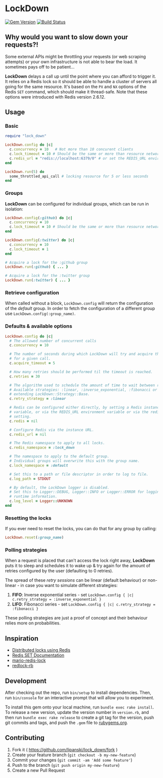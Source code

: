 # LockDown

[![Gem Version](https://badge.fury.io/rb/lock_down.svg)](http://badge.fury.io/rb/lock_down)
[![Build Status](https://travis-ci.org/lipanski/slow-down.svg?branch=master)](https://travis-ci.org/lipanski/slow-down)

## Why would you want to slow down your requests?!

Some external APIs might be throttling your requests (or web scraping attempts) or your own infrastructure is not able to bear the load.
It sometimes pays off to be patient...

**LockDown** delays a call up until the point where you can afford to trigger it.
It relies on a Redis lock so it should be able to handle a cluster of servers all going for the same resource.
It's based on the `PX` and `NX` options of the Redis `SET` command, which should make it thread-safe.
Note that these options were introduced with Redis version 2.6.12.

## Usage

### Basic

```ruby
require "lock_down"

LockDown.config do |c|
  c.concurrency = 10   # Not more than 10 concurent clients
  c.lock_timeout = 10 # Should be the same or more than resource network timeout
  c.redis_url = "redis://localhost:6379/0" # or set the REDIS_URL environment variable
end

LockDown.run(5) do
  some_throttled_api_call # locking resource for 5 or less seconds
end
```

### Groups

**LockDown** can be configured for individual groups, which can be run in isolation:

```ruby
LockDown.config(:github) do |c|
  c.concurrency = 10
  c.lock_timeout = 10 # Should be the same or more than resource network timeout
end

LockDown.config(:twitter) do |c|
  c.concurrency = 10
  c.lock_timeout = 1
end

# Acquire a lock for the :github group
LockDown.run(:github) { ... }

# Acquire a lock for the :twitter group
LockDown.run(:twitter) { ... }
```

### Retrieve configuration

When called without a block, `LockDown.config` will return the configuration of the *default* group.
In order to fetch the configuration of a different group use `LockDown.config(:group_name)`.

### Defaults & available options

```ruby
LockDown.config do |c|
  # The allowed number of concurrent calls
  c.concurrency = 10

  # The number of seconds during which LockDown will try and acquire the resource
  # for a given call.
  c.acquire_timeout = 5

  # How many retries should be performed til the timeout is reached.
  c.retries = 30

  # The algorithm used to schedule the amount of time to wait between retries.
  # Available strategies: :linear, :inverse_exponential, :fibonacci or a class
  # extending LockDown::Strategy::Base.
  c.retry_strategy = :linear

  # Redis can be configured either directly, by setting a Redis instance to this
  # variable, or via the REDIS_URL environment variable or via the redis_url
  # setting.
  c.redis = nil

  # Configure Redis via the instance URL.
  c.redis_url = nil

  # The Redis namespace to apply to all locks.
  c.redis_namespace = :lock_down

  # The namespace to apply to the default group.
  # Individual groups will overwrite this with the group name.
  c.lock_namespace = :default

  # Set this to a path or file descriptor in order to log to file.
  c.log_path = STDOUT

  # By default, the LockDown logger is disabled.
  # Set this to Logger::DEBUG, Logger::INFO or Logger::ERROR for logging various
  # runtime information.
  c.log_level = Logger::UNKNOWN
end
```


### Resetting the locks

If you ever need to reset the locks, you can do that for any group by calling:

```ruby
LockDown.reset(:group_name)
```

### Polling strategies

When a request is placed that can't access the lock right away, **LockDown** puts it to sleep and schedules it to wake up & try again for the amount of retries configured by the user (defaulting to 0 retries).

The spread of these *retry sessions* can be linear (default behaviour) or non-linear - in case you want to simulate different strategies:

1. **FIFO**: Inverse exponential series - set `LockDown.config { |c| c.retry_strategy = :inverse_exponential }`
2. **LIFO**: Fibonacci series - set `LockDown.config { |c| c.retry_strategy = :fibonacci }`

These polling strategies are just a proof of concept and their behaviour relies more on probabilities.

## Inspiration

- [Distributed locks using Redis](https://engineering.gosquared.com/distributed-locks-using-redis)
- [Redis SET Documentation](http://redis.io/commands/set)
- [mario-redis-lock](https://github.com/marioizquierdo/mario-redis-lock)
- [redlock-rb](https://github.com/antirez/redlock-rb)

## Development

After checking out the repo, run `bin/setup` to install dependencies. Then, run `bin/console` for an interactive prompt that will allow you to experiment.

To install this gem onto your local machine, run `bundle exec rake install`. To release a new version, update the version number in `version.rb`, and then run `bundle exec rake release` to create a git tag for the version, push git commits and tags, and push the `.gem` file to [rubygems.org](https://rubygems.org).

## Contributing

1. Fork it ( https://github.com/lipanski/lock_down/fork )
2. Create your feature branch (`git checkout -b my-new-feature`)
3. Commit your changes (`git commit -am 'Add some feature'`)
4. Push to the branch (`git push origin my-new-feature`)
5. Create a new Pull Request
